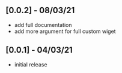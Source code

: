 ## [0.0.2] - 08/03/21

* add full documentation
* add more argument for full custom wiget

## [0.0.1] - 04/03/21

* initial release
